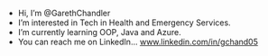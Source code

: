 - Hi, I’m @GarethChandler
- I’m interested in Tech in Health and Emergency Services. 
- I’m currently learning OOP, Java and Azure.
- You can reach me on LinkedIn... www.linkedin.com/in/gchand05


<!---
GarethChandler/GarethChandler is a ✨ special ✨ repository because its `README.md` (this file) appears on your GitHub profile.
You can click the Preview link to take a look at your changes.
--->
